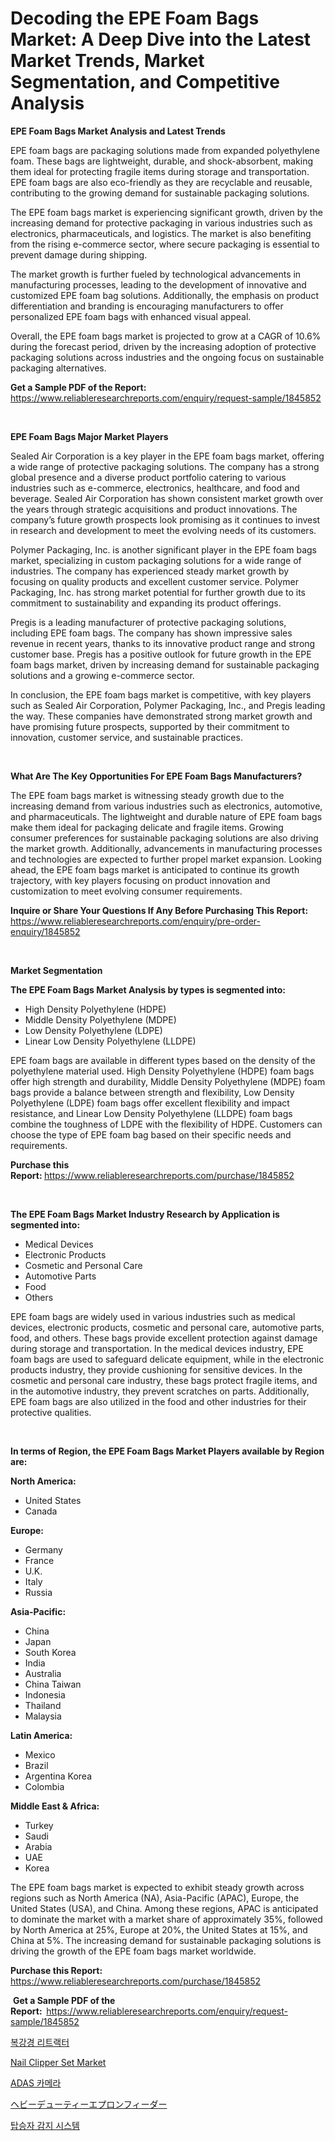 <p><h1>Decoding the EPE Foam Bags Market: A Deep Dive into the Latest Market Trends, Market Segmentation, and Competitive Analysis</h1></p><p><strong>EPE Foam Bags Market Analysis and Latest Trends</strong></p>
<p><p>EPE foam bags are packaging solutions made from expanded polyethylene foam. These bags are lightweight, durable, and shock-absorbent, making them ideal for protecting fragile items during storage and transportation. EPE foam bags are also eco-friendly as they are recyclable and reusable, contributing to the growing demand for sustainable packaging solutions.</p><p>The EPE foam bags market is experiencing significant growth, driven by the increasing demand for protective packaging in various industries such as electronics, pharmaceuticals, and logistics. The market is also benefiting from the rising e-commerce sector, where secure packaging is essential to prevent damage during shipping.</p><p>The market growth is further fueled by technological advancements in manufacturing processes, leading to the development of innovative and customized EPE foam bag solutions. Additionally, the emphasis on product differentiation and branding is encouraging manufacturers to offer personalized EPE foam bags with enhanced visual appeal.</p><p>Overall, the EPE foam bags market is projected to grow at a CAGR of 10.6% during the forecast period, driven by the increasing adoption of protective packaging solutions across industries and the ongoing focus on sustainable packaging alternatives.</p></p>
<p><strong>Get a Sample PDF of the Report:&nbsp;</strong> <a href="https://www.reliableresearchreports.com/enquiry/request-sample/1845852">https://www.reliableresearchreports.com/enquiry/request-sample/1845852</a></p>
<p>&nbsp;</p>
<p><strong>EPE Foam Bags Major Market Players</strong></p>
<p><p>Sealed Air Corporation is a key player in the EPE foam bags market, offering a wide range of protective packaging solutions. The company has a strong global presence and a diverse product portfolio catering to various industries such as e-commerce, electronics, healthcare, and food and beverage. Sealed Air Corporation has shown consistent market growth over the years through strategic acquisitions and product innovations. The company’s future growth prospects look promising as it continues to invest in research and development to meet the evolving needs of its customers.</p><p>Polymer Packaging, Inc. is another significant player in the EPE foam bags market, specializing in custom packaging solutions for a wide range of industries. The company has experienced steady market growth by focusing on quality products and excellent customer service. Polymer Packaging, Inc. has strong market potential for further growth due to its commitment to sustainability and expanding its product offerings.</p><p>Pregis is a leading manufacturer of protective packaging solutions, including EPE foam bags. The company has shown impressive sales revenue in recent years, thanks to its innovative product range and strong customer base. Pregis has a positive outlook for future growth in the EPE foam bags market, driven by increasing demand for sustainable packaging solutions and a growing e-commerce sector.</p><p>In conclusion, the EPE foam bags market is competitive, with key players such as Sealed Air Corporation, Polymer Packaging, Inc., and Pregis leading the way. These companies have demonstrated strong market growth and have promising future prospects, supported by their commitment to innovation, customer service, and sustainable practices.</p></p>
<p>&nbsp;</p>
<p><strong>What Are The Key Opportunities For EPE Foam Bags Manufacturers?</strong></p>
<p><p>The EPE foam bags market is witnessing steady growth due to the increasing demand from various industries such as electronics, automotive, and pharmaceuticals. The lightweight and durable nature of EPE foam bags make them ideal for packaging delicate and fragile items. Growing consumer preferences for sustainable packaging solutions are also driving the market growth. Additionally, advancements in manufacturing processes and technologies are expected to further propel market expansion. Looking ahead, the EPE foam bags market is anticipated to continue its growth trajectory, with key players focusing on product innovation and customization to meet evolving consumer requirements.</p></p>
<p><strong>Inquire or Share Your Questions If Any Before Purchasing This Report:</strong> <a href="https://www.reliableresearchreports.com/enquiry/pre-order-enquiry/1845852">https://www.reliableresearchreports.com/enquiry/pre-order-enquiry/1845852</a></p>
<p>&nbsp;</p>
<p><strong>Market Segmentation</strong></p>
<p><strong>The EPE Foam Bags Market Analysis by types is segmented into:</strong></p>
<p><ul><li>High Density Polyethylene (HDPE)</li><li>Middle Density Polyethylene (MDPE)</li><li>Low Density Polyethylene (LDPE)</li><li>Linear Low Density Polyethylene (LLDPE)</li></ul></p>
<p><p>EPE foam bags are available in different types based on the density of the polyethylene material used. High Density Polyethylene (HDPE) foam bags offer high strength and durability, Middle Density Polyethylene (MDPE) foam bags provide a balance between strength and flexibility, Low Density Polyethylene (LDPE) foam bags offer excellent flexibility and impact resistance, and Linear Low Density Polyethylene (LLDPE) foam bags combine the toughness of LDPE with the flexibility of HDPE. Customers can choose the type of EPE foam bag based on their specific needs and requirements.</p></p>
<p><strong>Purchase this Report:&nbsp;</strong><a href="https://www.reliableresearchreports.com/purchase/1845852">https://www.reliableresearchreports.com/purchase/1845852</a></p>
<p>&nbsp;</p>
<p><strong>The EPE Foam Bags Market Industry Research by Application is segmented into:</strong></p>
<p><ul><li>Medical Devices</li><li>Electronic Products</li><li>Cosmetic and Personal Care</li><li>Automotive Parts</li><li>Food</li><li>Others</li></ul></p>
<p><p>EPE foam bags are widely used in various industries such as medical devices, electronic products, cosmetic and personal care, automotive parts, food, and others. These bags provide excellent protection against damage during storage and transportation. In the medical devices industry, EPE foam bags are used to safeguard delicate equipment, while in the electronic products industry, they provide cushioning for sensitive devices. In the cosmetic and personal care industry, these bags protect fragile items, and in the automotive industry, they prevent scratches on parts. Additionally, EPE foam bags are also utilized in the food and other industries for their protective qualities.</p></p>
<p>&nbsp;</p>
<p><strong>In terms of Region, the EPE Foam Bags Market Players available by Region are:</strong></p>
<p>
    <p> <strong> North America: </strong>
        <ul>
            <li>United States</li>
            <li>Canada</li>
        </ul>
        </p> 
    <p> <strong> Europe: </strong>
        <ul>
            <li>Germany</li>
            <li>France</li>
            <li>U.K.</li>
            <li>Italy</li>
            <li>Russia</li>
        </ul>
        </p> 
    <p> <strong> Asia-Pacific: </strong>
        <ul>
            <li>China</li>
            <li>Japan</li>
            <li>South Korea</li>
            <li>India</li>
            <li>Australia</li>
            <li>China Taiwan</li>
            <li>Indonesia</li>
            <li>Thailand</li>
            <li>Malaysia</li>
        </ul>
        </p> 
    <p> <strong> Latin America: </strong>
        <ul>
            <li>Mexico</li>
            <li>Brazil</li>
            <li>Argentina Korea</li>
            <li>Colombia</li>
        </ul>
        </p> 
    <p> <strong> Middle East & Africa: </strong>
        <ul>
            <li>Turkey</li>
            <li>Saudi</li>
            <li>Arabia</li>
            <li>UAE</li>
            <li>Korea</li>
        </ul>
    </p>
    </p>
<p><p>The EPE foam bags market is expected to exhibit steady growth across regions such as North America (NA), Asia-Pacific (APAC), Europe, the United States (USA), and China. Among these regions, APAC is anticipated to dominate the market with a market share of approximately 35%, followed by North America at 25%, Europe at 20%, the United States at 15%, and China at 5%. The increasing demand for sustainable packaging solutions is driving the growth of the EPE foam bags market worldwide.</p></p>
<p><strong>Purchase this Report: </strong><a href="https://www.reliableresearchreports.com/purchase/1845852">https://www.reliableresearchreports.com/purchase/1845852</a></p>
<p>&nbsp;<strong>Get a Sample PDF of the Report:&nbsp;&nbsp;</strong><a href="https://www.reliableresearchreports.com/enquiry/request-sample/1845852">https://www.reliableresearchreports.com/enquiry/request-sample/1845852</a></p>
<p><strong></strong></p>
<p><p><a href="https://medium.com/@duculucescu2022/%EB%82%B4%EC%8B%9C%EA%B2%BD-%EC%9E%AC%ED%8A%B8%EB%9E%99%ED%84%B0-%EC%8B%9C%EC%9E%A5-%EC%84%B1%EA%B3%B5%EC%A0%81%EC%9D%B8-%EB%B9%84%EC%A6%88%EB%8B%88%EC%8A%A4-%EC%A0%84%EB%9E%B5%EC%9D%98-%EC%97%B4%EC%87%A0-2031%EB%85%84%EA%B9%8C%EC%A7%80%EC%9D%98-%EC%98%88%EC%B8%A1-5cc2e998d508">복강경 리트랙터</a></p><p><a href="https://github.com/Airanohannonzb68e5pb53oc1/Market-Research-Report-List-1/blob/main/nail-clipper-set-market.md">Nail Clipper Set Market</a></p><p><a href="https://github.com/JeromeRtyau89966/Market-Research-Report-List-1/blob/main/47746245126.md">ADAS 카메라</a></p><p><a href="https://github.com/AriMuller2009/Market-Research-Report-List-1/blob/main/18387725494.md">ヘビーデューティーエプロンフィーダー</a></p><p><a href="https://github.com/TimmyMann6767/Market-Research-Report-List-1/blob/main/33780605125.md">탑승자 감지 시스템</a></p></p>